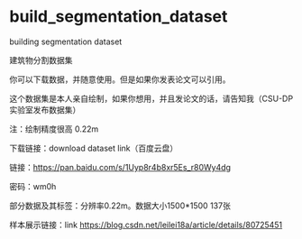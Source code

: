 # build_segmentation_dataset
building segmentation dataset

建筑物分割数据集

你可以下载数据，并随意使用。但是如果你发表论文可以引用。

这个数据集是本人亲自绘制，如果你想用，并且发论文的话，请告知我（CSU-DP实验室发布数据集）

注：绘制精度很高 0.22m

下载链接：download dataset link（百度云盘）

链接：https://pan.baidu.com/s/1Uyp8r4b8xr5Es_r80Wy4dg

密码：wm0h

部分数据及其标签：分辨率0.22m。数据大小1500*1500 137张

样本展示链接：link
https://blog.csdn.net/leilei18a/article/details/80725451

